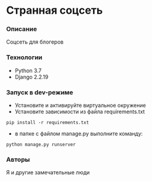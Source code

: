 # Странная соцсеть
### Описание
Соцсеть для блогеров

### Технологии
- Python 3.7
- Django 2.2.19
### Запуск в dev-режиме
- Установите и активируйте виртуальное окружение
- Установите зависимости из файла requirements.txt
```
pip install -r requirements.txt
```
- в папке с файлом manage.py выполните команду:
```
python manage.py runserver
```
### Авторы
Я и другие замечательные люди
